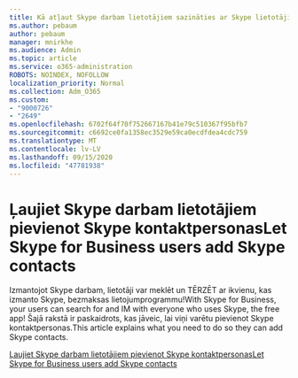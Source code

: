 ```yaml
---
title: Kā atļaut Skype darbam lietotājiem sazināties ar Skype lietotājiem
ms.author: pebaum
author: pebaum
manager: mnirkhe
ms.audience: Admin
ms.topic: article
ms.service: o365-administration
ROBOTS: NOINDEX, NOFOLLOW
localization_priority: Normal
ms.collection: Adm_O365
ms.custom:
- "9000726"
- "2649"
ms.openlocfilehash: 6702f64f70f752667167b41e79c510367f95bfb7
ms.sourcegitcommit: c6692ce0fa1358ec3529e59ca0ecdfdea4cdc759
ms.translationtype: MT
ms.contentlocale: lv-LV
ms.lasthandoff: 09/15/2020
ms.locfileid: "47781938"
---
```

# <a name="let-skype-for-business-users-add-skype-contacts"></a><span data-ttu-id="45b19-102">Ļaujiet Skype darbam lietotājiem pievienot Skype kontaktpersonas</span><span class="sxs-lookup"><span data-stu-id="45b19-102">Let Skype for Business users add Skype contacts</span></span>

<span data-ttu-id="45b19-103">Izmantojot Skype darbam, lietotāji var meklēt un TĒRZĒT ar ikvienu, kas izmanto Skype, bezmaksas lietojumprogrammu!</span><span class="sxs-lookup"><span data-stu-id="45b19-103">With Skype for Business, your users can search for and IM with everyone who uses Skype, the free app!</span></span> <span data-ttu-id="45b19-104">Šajā rakstā ir paskaidrots, kas jāveic, lai viņi varētu pievienot Skype kontaktpersonas.</span><span class="sxs-lookup"><span data-stu-id="45b19-104">This article explains what you need to do so they can add Skype contacts.</span></span>

[<span data-ttu-id="45b19-105">Ļaujiet Skype darbam lietotājiem pievienot Skype kontaktpersonas</span><span class="sxs-lookup"><span data-stu-id="45b19-105">Let Skype for Business users add Skype contacts</span></span>](https://docs.microsoft.com/skypeforbusiness/set-up-skype-for-business-online/let-skype-for-business-users-add-skype-contacts)